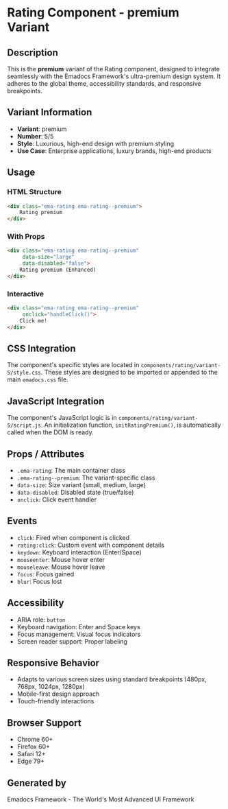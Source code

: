 # Rating Component - premium Variant

## Description
This is the **premium** variant of the Rating component, designed to integrate seamlessly with the Emadocs Framework's ultra-premium design system. It adheres to the global theme, accessibility standards, and responsive breakpoints.

## Variant Information
- **Variant**: premium
- **Number**: 5/5
- **Style**: Luxurious, high-end design with premium styling
- **Use Case**: Enterprise applications, luxury brands, high-end products

## Usage

### HTML Structure
```html
<div class="ema-rating ema-rating--premium">
    Rating premium
</div>
```

### With Props
```html
<div class="ema-rating ema-rating--premium" 
     data-size="large" 
     data-disabled="false">
    Rating premium (Enhanced)
</div>
```

### Interactive
```html
<div class="ema-rating ema-rating--premium" 
     onclick="handleClick()">
    Click me!
</div>
```

## CSS Integration
The component's specific styles are located in `components/rating/variant-5/style.css`. These styles are designed to be imported or appended to the main `emadocs.css` file.

## JavaScript Integration
The component's JavaScript logic is in `components/rating/variant-5/script.js`. An initialization function, `initRatingPremium()`, is automatically called when the DOM is ready.

## Props / Attributes
- `.ema-rating`: The main container class
- `.ema-rating--premium`: The variant-specific class
- `data-size`: Size variant (small, medium, large)
- `data-disabled`: Disabled state (true/false)
- `onclick`: Click event handler

## Events
- `click`: Fired when component is clicked
- `rating:click`: Custom event with component details
- `keydown`: Keyboard interaction (Enter/Space)
- `mouseenter`: Mouse hover enter
- `mouseleave`: Mouse hover leave
- `focus`: Focus gained
- `blur`: Focus lost

## Accessibility
- ARIA role: `button`
- Keyboard navigation: Enter and Space keys
- Focus management: Visual focus indicators
- Screen reader support: Proper labeling

## Responsive Behavior
- Adapts to various screen sizes using standard breakpoints (480px, 768px, 1024px, 1280px)
- Mobile-first design approach
- Touch-friendly interactions

## Browser Support
- Chrome 60+
- Firefox 60+
- Safari 12+
- Edge 79+

## Generated by
Emadocs Framework - The World's Most Advanced UI Framework
